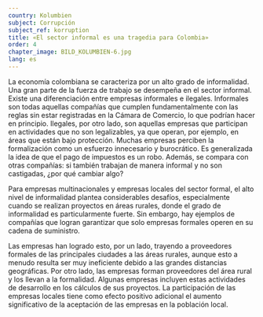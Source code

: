 ```yaml
---
country: Kolumbien
subject: Corrupción
subject_ref: korruption
title: «El sector informal es una tragedia para Colombia»
order: 4
chapter_image: BILD_KOLUMBIEN-6.jpg
lang: es
---
```

<div class="content" markdown="1">
La economía colombiana se caracteriza por un alto grado de informalidad. Una gran parte de la fuerza de trabajo se desempeña en el sector informal. Existe una diferenciación entre empresas informales e ilegales. Informales son todas aquellas compañías que cumplen fundamentalmente con las reglas sin estar registradas en la Cámara de Comercio, lo que podrían hacer en principio. Ilegales, por otro lado, son aquellas empresas que participan en actividades que no son legalizables, ya que operan, por ejemplo, en áreas que están bajo protección. Muchas empresas perciben la formalización como un esfuerzo innecesario y burocrático. Es generalizada la idea de que el pago de impuestos es un robo. Además, se compara con otras compañías: si también trabajan de manera informal y no son castigadas, ¿por qué cambiar algo?

Para empresas multinacionales y empresas locales del sector formal, el alto nivel de informalidad plantea considerables desafíos, especialmente cuando se realizan proyectos en áreas rurales, donde el grado de informalidad es particularmente fuerte. Sin embargo, hay ejemplos de compañías que logran garantizar que solo empresas formales operen en su cadena de suministro.

Las empresas han logrado esto, por un lado, trayendo a proveedores formales de las principales ciudades a las áreas rurales, aunque esto a menudo resulta ser muy ineficiente debido a las grandes distancias geográficas. Por otro lado, las empresas forman proveedores del área rural y los llevan a la formalidad. Algunas empresas incluyen estas actividades de desarrollo en los cálculos de sus proyectos. La participación de las empresas locales tiene como efecto positivo adicional el aumento significativo de la aceptación de las empresas en la población local.
</div>
